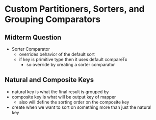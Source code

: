 # Custom Partitioners, Sorters, and Grouping Comparators

## Midterm Question
- Sorter Comparator
    - overrides behavior of the default sort
    - if key is primitive type then it uses default compareTo
        - so override by creating a sorter comparator

## Natural and Composite Keys
- natural key is what the final result is grouped by
- composite key is what will be output key of mapper
    - also will define the sorting order on the composite key
- create when we want to sort on something more than just the natural key

